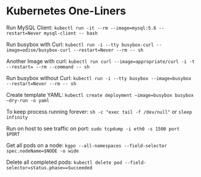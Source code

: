 # Kubernetes One-Liners

Run MySQL Client:
`kubectl run -it --rm --image=mysql:5.6 --restart=Never mysql-client -- bash`

Run busybox with Curl:
`kubectl run -i --tty busybox-curl --image=odise/busybox-curl --restart=Never --rm -- sh`

Another Image with curl:
`kubectl run curl --image=appropriate/curl -i -t --restart= --rm --command -- sh`

Run busybox without Curl:
`kubectl run -i --tty busybox --image=busybox --restart=Never --rm -- sh`

Create template YAML:
`kubectl create deployment —image=busybox busybox —dry-run -o yaml`

To keep process running forever:  `sh -c "exec tail -f /dev/null"` or `sleep infinity`

Run on host to see traffic on port:  `sudo tcpdump -i eth0 -s 1500 port $PORT`

Get all pods on a node: `kgpo --all-namespaces --field-selector spec.nodeName=$NODE -o wide`

Delete all completed pods: `kubectl delete pod --field-selector=status.phase==Succeeded`
